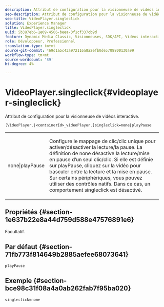 ```yaml
---
description: Attribut de configuration pour la visionneuse de vidéos interactive.
seo-description: Attribut de configuration pour la visionneuse de vidéos interactive.
seo-title: VideoPlayer.singleclick
solution: Experience Manager
title: VideoPlayer.singleclick
uuid: 5b387eb6-1e09-4506-beea-3f1cf337cb9d
feature: Dynamic Media Classic, Visionneuses, SDK/API, Vidéos interactives
role: Développeur, Professionnel
translation-type: tm+mt
source-git-commit: 469d1a5c43a972116a8a2efb0de5708800130a99
workflow-type: tm+mt
source-wordcount: '89'
ht-degree: 4%

---
```



# VideoPlayer.singleclick{#videoplayer-singleclick}

Attribut de configuration pour la visionneuse de vidéos interactive.

`[VideoPlayer.|<containerId>_videoPlayer.]singleclick=none|playPause`

<table id="table_441553CD34C94A58A9D7CBF772DEDDB6"> 
 <tbody> 
  <tr> 
   <td colname="col1"> <p> <span class="codeph"> none|playPause</span> </p> </td> 
   <td colname="col2"> <p> Configure le mappage de clic/clic unique pour activer/désactiver la lecture/la pause. La définition de <span class="codeph"> none</span> désactive la lecture/mise en pause d’un seul clic/clic. Si elle est définie sur <span class="codeph"> playPause</span>, cliquez sur la vidéo pour basculer entre la lecture et la mise en pause. Sur certains périphériques, vous pouvez utiliser des contrôles natifs. Dans ce cas, un comportement <span class="codeph"> singleclick</span> est désactivé. </p> </td> 
  </tr> 
 </tbody> 
</table>

## Propriétés {#section-1e637b22e8a44d759d588e47576891e6}

Facultatif.

## Par défaut {#section-71fb773f814649b2885aefee68073641}

`playPause`

## Exemple {#section-bce98c31f08a4a0ab262fab7f95ba020}

```
singleclick=none
```

